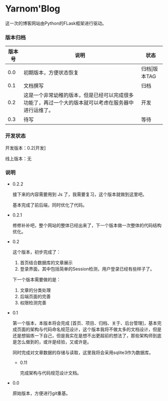 # Yarnom'Blog

这一次的博客网站由Python的FLask框架进行驱动。

### 版本归档

| 版本号 | 说明                                                         | 状态          |
| ------ | ------------------------------------------------------------ | ------------- |
| 0.0    | 初期版本，方便状态恢复                                       | 归档\|版本TAG |
| 0.1    | 文档撰写                                                     | 归档          |
| 0.2    | 这是一个非常幼稚的版本，但是已经可以完成很多功能了，再过一个大的版本就可以考虑在服务器中进行运维了。 | 开发          |
| 0.3    | 待写                                                         | 等待          |

### 开发状态

开发版本：0.2[开发]

线上版本：无



### 说明

-   0.2.2

    接下来的内容需要用到 Js 了，我需要复习，这个版本就做到这里吧。

    基本完成了前后端，同时优化了代码。

-   0.2.1

    修修补补吧，整个网站的整体已经出来了，下一个版本做一次整体的代码结构优化。

-   0.2

    这个版本，初步完成了：

    1.  首页结合数据库的文章展示
    2.  登录界面，其中包括简单的Session检测，用户登录已经有些样子了。

    下一个版本需要做的是：

    1.  文章的分类处理
    2.  后端页面的完善
    3.  权限检测完善

-   0.1

    第一个版本，本版本将会完成 [首页、项目、归档、关于、后台管理]，基本完成页面的架构与代码命名规范设计，这个版本我将不做太多的文档设计，但是还是想锻炼一下自己，但是我实在是想不出更超前的想法了，那些架构师到底是怎么做到的，或许是经验，又或许是。

    同时完成对文章数据的存储与读取，这里我将会采用sqlite3作为数据库。

    -   0.11

        完成架构与代码规范设计文档。

-   0.0

    原始版本，方便进行git重基。



​	
